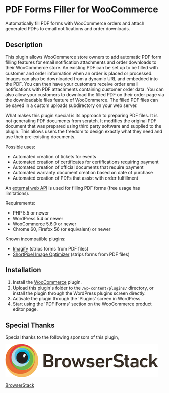 # PDF Forms Filler for WooCommerce

Automatically fill PDF forms with WooCommerce orders and attach generated PDFs to email notifications and order downloads.

## Description

This plugin allows WooCommerce store owners to add automatic PDF form filling features for email notification attachments and order downloads to their WooCommerce store.
An existing PDF can be set up to be filled with customer and order information when an order is placed or processed.
Images can also be downloaded from a dynamic URL and embedded into the PDF.
You can then have your customers receive order email notifications with PDF attachments containing customer order data.
You can also allow your customers to download the filled PDF on their order page via the downloadable files feature of WooCommerce.
The filled PDF files can be saved in a custom uploads subdirectory on your web server.

What makes this plugin special is its approach to preparing PDF files. It is not generating PDF documents from scratch.
It modifies the original PDF document that was prepared using third party software and supplied to the plugin.
This allows users the freedom to design exactly what they need and use their pre-existing documents.

Possible uses:
* Automated creation of tickets for events
* Automated creation of certificates for certifications requiring payment
* Automated creation of official documents that require payment
* Automated warranty document creation based on date of purchase
* Automated creation of PDFs that assist with order fulfillment

An [external web API](https://pdf.ninja) is used for filling PDF forms (free usage has limitations).

Requirements:
* PHP 5.5 or newer
* WordPress 5.4 or newer
* WooCommerce 5.6.0 or newer
* Chrome 60, Firefox 56 (or equivalent) or newer

Known incompatible plugins:
* [Imagify](https://wordpress.org/plugins/imagify/) (strips forms from PDF files)
* [ShortPixel Image Optimizer](https://wordpress.org/plugins/shortpixel-image-optimiser/) (strips forms from PDF files)

## Installation

1. Install the [WooCommerce](https://wordpress.org/plugins/woocommerce/) plugin.
2. Upload this plugin's folder to the `/wp-content/plugins/` directory, or install the plugin through the WordPress plugins screen directly.
3. Activate the plugin through the 'Plugins' screen in WordPress.
4. Start using the 'PDF Forms' section on the WooCommerce product editor page.

## Special Thanks

Special thanks to the following sponsors of this plugin,

[![BrowserStack](assets/BrowserStack.png)](https://www.browserstack.com/)

[BrowserStack](https://www.browserstack.com/)
